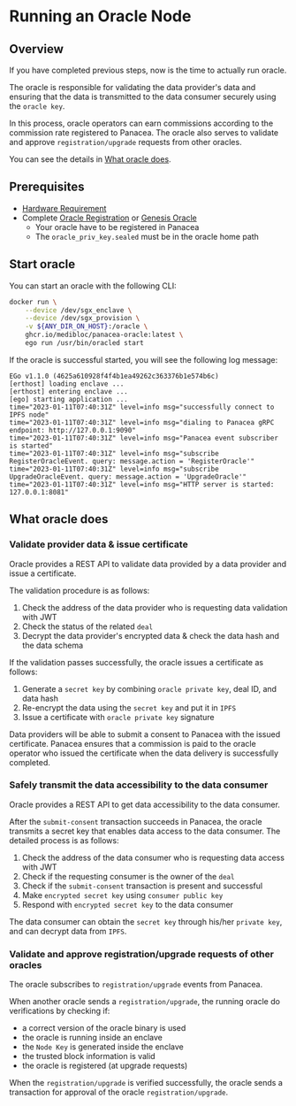 # Running an Oracle Node

## Overview

If you have completed previous steps, now is the time to actually run oracle.

The oracle is responsible for validating the data provider's data and 
ensuring that the data is transmitted to the data consumer securely using the `oracle key`.

In this process, oracle operators can earn commissions according to the commission rate registered to Panacea.
The oracle also serves to validate and approve `registration/upgrade` requests from other oracles.

You can see the details in [What oracle does](#what-oracle-does).

## Prerequisites
- [Hardware Requirement](5-oracles/1-operate-oracle-nodes/1-oracle-installation.md)
- Complete [Oracle Registration](5-oracles/1-operate-oracle-nodes/4-oracle-registration.md) or [Genesis Oracle](5-oracles/1-operate-oracle-nodes/3-genesis-oracle.md)
    - Your oracle have to be registered in Panacea
    - The `oracle_priv_key.sealed` must be in the oracle home path

## Start oracle

You can start an oracle with the following CLI:
```bash
docker run \
    --device /dev/sgx_enclave \
    --device /dev/sgx_provision \
    -v ${ANY_DIR_ON_HOST}:/oracle \
    ghcr.io/medibloc/panacea-oracle:latest \
    ego run /usr/bin/oracled start
```
If the oracle is successful started, you will see the following log message:
```
EGo v1.1.0 (4625a610928f4f4b1ea49262c363376b1e574b6c)
[erthost] loading enclave ...
[erthost] entering enclave ...
[ego] starting application ...
time="2023-01-11T07:40:31Z" level=info msg="successfully connect to IPFS node"
time="2023-01-11T07:40:31Z" level=info msg="dialing to Panacea gRPC endpoint: http://127.0.0.1:9090"
time="2023-01-11T07:40:31Z" level=info msg="Panacea event subscriber is started"
time="2023-01-11T07:40:31Z" level=info msg="subscribe RegisterOracleEvent. query: message.action = 'RegisterOracle'"
time="2023-01-11T07:40:31Z" level=info msg="subscribe UpgradeOracleEvent. query: message.action = 'UpgradeOracle'"
time="2023-01-11T07:40:31Z" level=info msg="HTTP server is started: 127.0.0.1:8081"
```

## What oracle does

### Validate provider data & issue certificate

Oracle provides a REST API to validate data provided by a data provider and issue a certificate.

The validation procedure is as follows:
1. Check the address of the data provider who is requesting data validation with JWT
2. Check the status of the related `deal`
3. Decrypt the data provider's encrypted data & check the data hash and the data schema

If the validation passes successfully, the oracle issues a certificate as follows:
1. Generate a `secret key` by combining `oracle private key`, deal ID, and data hash
2. Re-encrypt the data using the `secret key` and put it in `IPFS`
3. Issue a certificate with `oracle private key` signature

Data providers will be able to submit a consent to Panacea with the issued certificate.
Panacea ensures that a commission is paid to the oracle operator who issued the certificate when the data delivery is successfully completed.

### Safely transmit the data accessibility to the data consumer

Oracle provides a REST API to get data accessibility to the data consumer.

After the `submit-consent` transaction succeeds in Panacea, the oracle transmits a secret key that enables data access to the data consumer.
The detailed process is as follows:
1. Check the address of the data consumer who is requesting data access with JWT
2. Check if the requesting consumer is the owner of the `deal` 
3. Check if the `submit-consent` transaction is present and successful 
4. Make `encrypted secret key` using `consumer public key`
5. Respond with `encrypted secret key` to the data consumer

The data consumer can obtain the `secret key` through his/her `private key`, and can decrypt data from `IPFS`.

### Validate and approve registration/upgrade requests of other oracles

The oracle subscribes to `registration/upgrade` events from Panacea.

When another oracle sends a `registration/upgrade`, the running oracle do verifications by checking if:
- a correct version of the oracle binary is used
- the oracle is running inside an enclave
- the `Node Key` is generated inside the enclave
- the trusted block information is valid
- the oracle is registered (at upgrade requests)

When the `registration/upgrade` is verified successfully, the oracle sends a transaction for approval of the oracle `registration/upgrade`.
